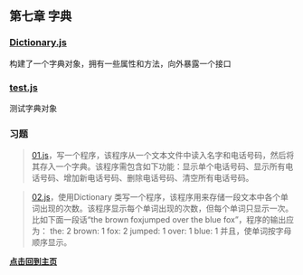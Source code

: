 ## 第七章  字典

### [Dictionary.js](./Dictionary.js "点击前往")

构建了一个字典对象，拥有一些属性和方法，向外暴露一个接口

### [test.js](./test.js "点击前往")

测试字典对象

### 习题

>[01.js](./01.js "点击前往")，写一个程序，该程序从一个文本文件中读入名字和电话号码，然后将其存入一个字典。该程序需包含如下功能：显示单个电话号码、显示所有电话号码、增加新电话号码、删除电话号码、清空所有电话号码。

>[02.js](./02.js "点击前往")，使用Dictionary 类写一个程序，该程序用来存储一段文本中各个单词出现的次数。该程序显示每个单词出现的次数，但每个单词只显示一次。比如下面一段话“the brown foxjumped over the blue fox”，程序的输出应为：
the: 2
brown: 1
fox: 2
jumped: 1
over: 1
blue: 1
并且，使单词按字母顺序显示。


**[点击回到主页](../../../ "点击前往")**